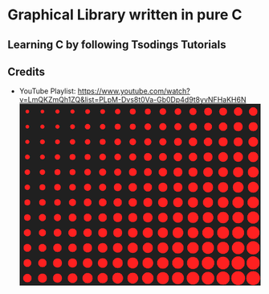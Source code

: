 # Graphical Library written in pure C

## Learning C by following Tsodings Tutorials

## Credits
- YouTube Playlist: https://www.youtube.com/watch?v=LmQKZmQh1ZQ&list=PLpM-Dvs8t0Va-Gb0Dp4d9t8yvNFHaKH6N
![circle](imgs/circle.png "a circle")
